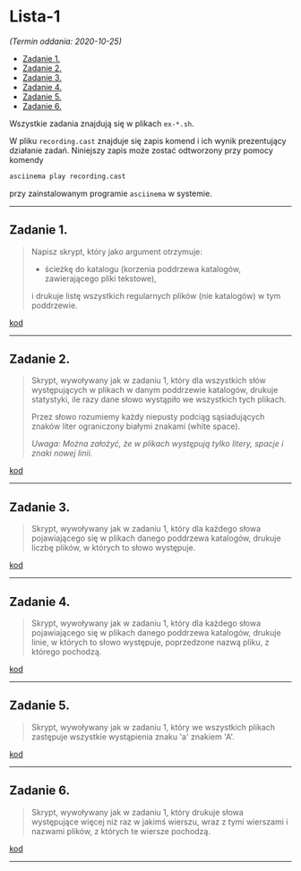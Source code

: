 # Lista-1

*(Termin oddania: 2020-10-25)*

- [Zadanie 1.](#zadanie-1)
- [Zadanie 2.](#zadanie-2)
- [Zadanie 3.](#zadanie-3)
- [Zadanie 4.](#zadanie-4)
- [Zadanie 5.](#zadanie-5)
- [Zadanie 6.](#zadanie-6)

Wszystkie zadania znajdują się w plikach `ex-*.sh`.

W pliku `recording.cast` znajduje się zapis komend i ich wynik prezentujący działanie zadań. Niniejszy zapis może zostać odtworzony przy pomocy komendy
```bash
asciinema play recording.cast
```
przy zainstalowanym programie `asciinema` w systemie.

---

## Zadanie 1.

> Napisz skrypt, który jako argument otrzymuje:
> - ścieżkę do katalogu (korzenia poddrzewa katalogów, zawierającego pliki tekstowe),
>
> i drukuje listę wszystkich regularnych plików (nie katalogów) w tym poddrzewie.

[kod](ex-1.sh)

---

## Zadanie 2.

> Skrypt, wywoływany jak w zadaniu 1, który dla wszystkich słów występujących w plikach w danym poddrzewie katalogów, drukuje statystyki, ile razy dane słowo wystąpiło we wszystkich tych plikach.
>
> Przez słowo rozumiemy każdy niepusty podciąg sąsiadujących znaków liter ograniczony białymi znakami (white space).
>
> *Uwaga: Można założyć, że w plikach występują tylko litery, spacje i znaki nowej linii.*

[kod](ex-2.sh)

---

## Zadanie 3.

> Skrypt, wywoływany jak w zadaniu 1, który dla każdego słowa pojawiającego się w plikach danego poddrzewa katalogów, drukuje liczbę plików, w których to słowo występuje.

[kod](ex-3.sh)

---

## Zadanie 4.

> Skrypt, wywoływany jak w zadaniu 1, który dla każdego słowa pojawiającego się w plikach danego poddrzewa katalogów, drukuje linie, w których to słowo występuje, poprzedzone nazwą pliku, z którego pochodzą.

[kod](ex-4.sh)

---

## Zadanie 5.

> Skrypt, wywoływany jak w zadaniu 1, który we wszystkich plikach zastępuje wszystkie wystąpienia znaku 'a' znakiem 'A'.

[kod](ex-5.sh)

---

## Zadanie 6.

> Skrypt, wywoływany jak w zadaniu 1, który drukuje słowa występujące więcej niż raz w jakimś wierszu, wraz z tymi wierszami i nazwami plików, z których te wiersze pochodzą.

[kod](ex-6.sh)

---
